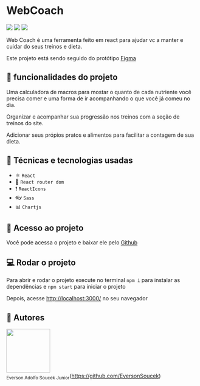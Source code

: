 # WebCoach

<img src="https://img.shields.io/badge/Status-Completo-brightgreen"> 
<img src='https://img.shields.io/github/languages/top/EversonSoucek/WebCoach?style=plastic'>
<img src='https://img.shields.io/github/languages/code-size/EversonSoucek/WebCoach'>


Web Coach é uma ferramenta feito em react para ajudar vc a manter e cuidar do seus treinos e dieta.

Este projeto está sendo seguido do protótipo <a href="https://www.figma.com/file/XFY7dsx1zD2vXVNA1sfwss/WebCoach?node-id=0%3A1&t=sTSr4WU2PW1cgcF2-1"> Figma </a>

## :hammer: funcionalidades do projeto

Uma calculadora de macros para mostar o quanto de cada nutriente você precisa comer e uma forma de ir acompanhando o que você já comeu no dia.

Organizar e acompanhar sua progressão nos treinos com a seção de treinos do site.

Adicionar seus própios pratos e alimentos para facilitar a contagem de sua dieta.

## :wrench: Técnicas e tecnologias usadas

- ⚛️ `React`
- 📡 `React router dom`
- ❗ `ReactIcons`
- 👓 `Sass`
- 📊 `Chartjs`

## :file_folder: Acesso ao projeto

Você pode acessa o projeto e baixar ele pelo <a href="https://github.com/EversonSoucek/WebCoach">Github</a>


## :computer: Rodar o projeto
 
Para abrir e rodar o projeto execute no terminal `npm i` para instalar as dependências e `npm start` para iniciar o projeto

Depois, acesse <a href="http://localhost:3000/">http://localhost:3000/</a> no seu navegador

## :pencil: Autores

<img src='https://avatars.githubusercontent.com/u/105561519?v=4' width=115><br><sub>Everson Adolfo Soucek Junior</sub>(https://github.com/EversonSoucek)